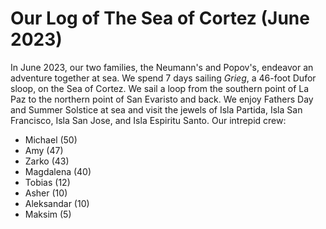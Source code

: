 # Our Log of The Sea of Cortez (June 2023)

In June 2023, our two families, the Neumann's and Popov's, endeavor an adventure together at sea. We spend 7 days sailing _Grieg_, a 46-foot Dufor sloop, on the Sea of Cortez. We sail a loop from the southern point of La Paz to the northern point of San Evaristo and back. We enjoy Fathers Day and Summer Solstice at sea and visit the jewels of Isla Partida, Isla San Francisco, Isla San Jose, and Isla Espiritu Santo. Our intrepid crew:

- Michael (50)
- Amy (47)
- Zarko (43)
- Magdalena (40)
- Tobias (12)
- Asher (10)
- Aleksandar (10)
- Maksim (5)